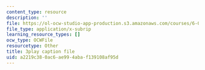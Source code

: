 ```yaml
---
content_type: resource
description: ''
file: https://ol-ocw-studio-app-production.s3.amazonaws.com/courses/6-042j-mathematics-for-computer-science-spring-2015/a2219c380ac6ae994abaf139108af95d_ALn1McUXg-c.srt
file_type: application/x-subrip
learning_resource_types: []
ocw_type: OCWFile
resourcetype: Other
title: 3play caption file
uid: a2219c38-0ac6-ae99-4aba-f139108af95d
---
```

